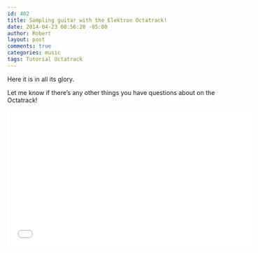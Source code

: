 ```yaml
---
id: 402
title: Sampling guitar with the Elektron Octatrack!
date: 2014-04-23 08:56:28 -05:00
author: Robert
layout: post
comments: true
categories: music
tags: Tutorial Octatrack
---
```

Here it is in all its glory.

Let me know if there&#8217;s any other things you have questions about on the Octatrack!

<iframe width="560" height="315" src="//www.youtube.com/embed/phLi8ZgWTk8" frameborder="0" allowfullscreen></iframe>
